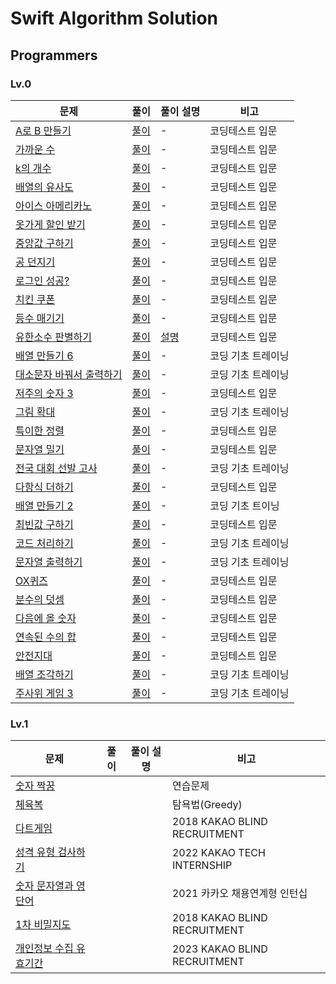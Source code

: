 # Swift Algorithm Solution

## Programmers
### Lv.0
| **문제** | **풀이** | **풀이 설명** | **비고** |
|---------|--------|-----------|--------|
|[A로 B 만들기](https://school.programmers.co.kr/learn/courses/30/lessons/120886)|[풀이](https://github.com/OpenBible3438/Algorithm-Solution/tree/main/Swift_Programmers/Swift_Programmers/Lv_0/A%EB%A1%9C%20B%20%EB%A7%8C%EB%93%A4%EA%B8%B0)|-|코딩테스트 입문|
|[가까운 수](https://school.programmers.co.kr/learn/courses/30/lessons/120890)|[풀이](https://github.com/OpenBible3438/Algorithm-Solution/tree/main/Swift_Programmers/Swift_Programmers/Lv_0/%EA%B0%80%EA%B9%8C%EC%9A%B4%20%EC%88%98)|-|코딩테스트 입문|
|[k의 개수](https://school.programmers.co.kr/learn/courses/30/lessons/120887)|[풀이](https://github.com/OpenBible3438/Algorithm-Solution/tree/main/Swift_Programmers/Swift_Programmers/Lv_0/k%EC%9D%98%20%EA%B0%9C%EC%88%98)|-|코딩테스트 입문|
|[배열의 유사도](https://school.programmers.co.kr/learn/courses/30/lessons/120903)|[풀이](https://github.com/OpenBible3438/Algorithm-Solution/tree/main/Swift_Programmers/Swift_Programmers/Lv_0/%EB%B0%B0%EC%97%B4%EC%9D%98%20%EC%9C%A0%EC%82%AC%EB%8F%84)|-|코딩테스트 입문|
|[아이스 아메리카노](https://school.programmers.co.kr/learn/courses/30/lessons/120819)|[풀이](https://github.com/OpenBible3438/Algorithm-Solution/tree/main/Swift_Programmers/Swift_Programmers/Lv_0/%EC%95%84%EC%9D%B4%EC%8A%A4%20%EC%95%84%EB%A9%94%EB%A6%AC%EC%B9%B4%EB%85%B8)|-|코딩테스트 입문|
|[옷가게 할인 받기](https://school.programmers.co.kr/learn/courses/30/lessons/120818)|[풀이](https://github.com/OpenBible3438/Algorithm-Solution/tree/main/Swift_Programmers/Swift_Programmers/Lv_0/%EC%98%B7%EA%B0%80%EA%B2%8C%20%ED%95%A0%EC%9D%B8%20%EB%B0%9B%EA%B8%B0)|-|코딩테스트 입문|
|[중앙값 구하기](https://school.programmers.co.kr/learn/courses/30/lessons/120811)|[풀이](https://github.com/OpenBible3438/Algorithm-Solution/tree/main/Swift_Programmers/Swift_Programmers/Lv_0/%EC%A4%91%EC%95%99%EA%B0%92%20%EA%B5%AC%ED%95%98%EA%B8%B0)|-|코딩테스트 입문|
|[공 던지기](https://school.programmers.co.kr/learn/courses/30/lessons/120843)|[풀이](https://github.com/OpenBible3438/Algorithm-Solution/tree/main/Swift_Programmers/Swift_Programmers/Lv_0/%EA%B3%B5%20%EB%8D%98%EC%A7%80%EA%B8%B0)|-|코딩테스트 입문|
|[로그인 성공?](https://school.programmers.co.kr/learn/courses/30/lessons/120883)|[풀이](https://github.com/OpenBible3438/Algorithm-Solution/tree/main/Swift_Programmers/Swift_Programmers/Lv_0/%EB%A1%9C%EA%B7%B8%EC%9D%B8%20%EC%84%B1%EA%B3%B5%3F)|-|코딩테스트 입문|
|[치킨 쿠폰](https://school.programmers.co.kr/learn/courses/30/lessons/120884)|[풀이](https://github.com/OpenBible3438/Algorithm-Solution/tree/main/Swift_Programmers/Swift_Programmers/Lv_0/%EC%B9%98%ED%82%A8%20%EC%BF%A0%ED%8F%B0)|-|코딩테스트 입문|
|[등수 매기기](https://school.programmers.co.kr/learn/courses/30/lessons/120882)|[풀이](https://github.com/OpenBible3438/Algorithm-Solution/tree/main/Swift_Programmers/Swift_Programmers/Lv_0/%EB%93%B1%EC%88%98%20%EB%A7%A4%EA%B8%B0%EA%B8%B0)|-|코딩테스트 입문|
|[유한소수 판별하기](https://school.programmers.co.kr/learn/courses/30/lessons/120878)|[풀이](https://github.com/OpenBible3438/Algorithm-Solution/tree/main/Swift_Programmers/Swift_Programmers/Lv_0/%EC%9C%A0%ED%95%9C%EC%86%8C%EC%88%98%20%ED%8C%90%EB%B3%84%ED%95%98%EA%B8%B0)|[설명](https://im-babycoder.tistory.com/68)|코딩테스트 입문|
|[배열 만들기 6](https://school.programmers.co.kr/learn/courses/30/lessons/181859)|[풀이](https://github.com/OpenBible3438/Algorithm-Solution/tree/main/Swift_Programmers/Swift_Programmers/Lv_0/%EB%B0%B0%EC%97%B4%20%EB%A7%8C%EB%93%A4%EA%B8%B0%206)|-|코딩 기초 트레이닝|
|[대소문자 바꿔서 출력하기](https://school.programmers.co.kr/learn/courses/30/lessons/181949)|[풀이](https://github.com/OpenBible3438/Algorithm-Solution/tree/main/Swift_Programmers/Swift_Programmers/Lv_0/%EB%8C%80%EC%86%8C%EB%AC%B8%EC%9E%90%20%EB%B0%94%EA%BF%94%EC%84%9C%20%EC%B6%9C%EB%A0%A5%ED%95%98%EA%B8%B0)|-|코딩 기초 트레이닝|
|[저주의 숫자 3](https://school.programmers.co.kr/learn/courses/30/lessons/120871)|[풀이](https://github.com/OpenBible3438/Algorithm-Solution/tree/main/Swift_Programmers/Swift_Programmers/Lv_0/%EC%A0%80%EC%A3%BC%EC%9D%98%20%EC%88%AB%EC%9E%90%203)|-|코딩테스트 입문|
|[그림 확대](https://school.programmers.co.kr/learn/courses/30/lessons/181836)|[풀이](https://github.com/OpenBible3438/Algorithm-Solution/tree/main/Swift_Programmers/Swift_Programmers/Lv_0/%EA%B7%B8%EB%A6%BC%20%ED%99%95%EB%8C%80)|-|코딩 기초 트레이닝|
|[특이한 정렬](https://school.programmers.co.kr/learn/courses/30/lessons/120880)|[풀이](https://github.com/OpenBible3438/Algorithm-Solution/tree/main/Swift_Programmers/Swift_Programmers/Lv_0/%ED%8A%B9%EC%9D%B4%ED%95%9C%20%EC%A0%95%EB%A0%AC)|-|코딩테스트 입문|
|[문자열 밀기](https://school.programmers.co.kr/learn/courses/30/lessons/120921)|[풀이](https://github.com/OpenBible3438/Algorithm-Solution/tree/main/Swift_Programmers/Swift_Programmers/Lv_0/%EB%AC%B8%EC%9E%90%EC%97%B4%20%EB%B0%80%EA%B8%B0)|-|코딩테스트 입문|
|[전국 대회 선발 고사](https://school.programmers.co.kr/learn/courses/30/lessons/181851)|[풀이](https://github.com/OpenBible3438/Algorithm-Solution/tree/main/Swift_Programmers/Swift_Programmers/Lv_0/%EC%A0%84%EA%B5%AD%20%EB%8C%80%ED%9A%8C%20%EC%84%A0%EB%B0%9C%EA%B3%A0%EC%82%AC)|-|코딩 기초 트레이닝|
|[다항식 더하기](https://school.programmers.co.kr/learn/courses/30/lessons/120863)|[풀이](https://github.com/OpenBible3438/Algorithm-Solution/tree/main/Swift_Programmers/Swift_Programmers/Lv_0/%EB%8B%A4%ED%95%AD%EC%8B%9D%20%EB%8D%94%ED%95%98%EA%B8%B0)|-|코딩테스트 입문|
|[배열 만들기 2](https://school.programmers.co.kr/learn/courses/30/lessons/181921)|[풀이](https://github.com/OpenBible3438/Algorithm-Solution/tree/main/Swift_Programmers/Swift_Programmers/Lv_0/%EB%B0%B0%EC%97%B4%20%EB%A7%8C%EB%93%A4%EA%B8%B0%202)|-|코딩 기초 트이닝|
|[최빈값 구하기](https://school.programmers.co.kr/learn/courses/30/lessons/120812)|[풀이](https://github.com/OpenBible3438/Algorithm-Solution/tree/main/Swift_Programmers/Swift_Programmers/Lv_0/%EC%B5%9C%EB%B9%88%EA%B0%92%20%EA%B5%AC%ED%95%98%EA%B8%B0)|-|코딩테스트 입문|
|[코드 처리하기](https://school.programmers.co.kr/learn/courses/30/lessons/181932)|[풀이](https://github.com/OpenBible3438/Algorithm-Solution/tree/main/Swift_Programmers/Swift_Programmers/Lv_0/%EC%BD%94%EB%93%9C%20%EC%B2%98%EB%A6%AC%ED%95%98%EA%B8%B0)|-|코딩 기초 트레이닝|
|[문자열 출력하기](https://school.programmers.co.kr/learn/courses/30/lessons/181952)|[풀이](https://github.com/OpenBible3438/Algorithm-Solution/tree/main/Swift_Programmers/Swift_Programmers/Lv_0/%EB%AC%B8%EC%9E%90%EC%97%B4%20%EC%B6%9C%EB%A0%A5%ED%95%98%EA%B8%B0)|-|코딩 기초 트레이닝|
|[OX퀴즈](https://school.programmers.co.kr/learn/courses/30/lessons/120907)|[풀이](https://github.com/OpenBible3438/Algorithm-Solution/tree/main/Swift_Programmers/Swift_Programmers/Lv_0/OX%ED%80%B4%EC%A6%88)|-|코딩테스트 입문|
|[분수의 덧셈](https://school.programmers.co.kr/learn/courses/30/lessons/120808)|[풀이](https://github.com/OpenBible3438/Algorithm-Solution/tree/main/Swift_Programmers/Swift_Programmers/Lv_0/%EB%B6%84%EC%88%98%EC%9D%98%20%EB%8D%A7%EC%85%88)|-|코딩테스트 입문|
|[다음에 올 숫자](https://school.programmers.co.kr/learn/courses/30/lessons/120924)|[풀이](https://github.com/OpenBible3438/Algorithm-Solution/tree/main/Swift_Programmers/Swift_Programmers/Lv_0/%EB%8B%A4%EC%9D%8C%EC%97%90%20%EC%98%AC%20%EC%88%AB%EC%9E%90)|-|코딩테스트 입문|
|[연속된 수의 합](https://school.programmers.co.kr/learn/courses/30/lessons/120923)|[풀이](https://github.com/OpenBible3438/Algorithm-Solution/tree/main/Swift_Programmers/Swift_Programmers/Lv_0/%EC%97%B0%EC%86%8D%EB%90%9C%20%EC%88%98%EC%9D%98%20%ED%95%A9)|-|코딩테스트 입문|
|[안전지대](https://school.programmers.co.kr/learn/courses/30/lessons/120866)|[풀이](https://github.com/OpenBible3438/Algorithm-Solution/tree/main/Swift_Programmers/Swift_Programmers/Lv_0/%EC%95%88%EC%A0%84%EC%A7%80%EB%8C%80)|-|코딩테스트 입문|
|[배열 조각하기](https://school.programmers.co.kr/learn/courses/30/lessons/181893)|[풀이](https://github.com/OpenBible3438/Algorithm-Solution/tree/main/Swift_Programmers/Swift_Programmers/Lv_0/%EB%B0%B0%EC%97%B4%20%EC%A1%B0%EA%B0%81%ED%95%98%EA%B8%B0)|-|코딩 기초 트레이닝|
|[주사위 게임 3](https://school.programmers.co.kr/learn/courses/30/lessons/181916)|[풀이](https://github.com/OpenBible3438/Algorithm-Solution/tree/main/Swift_Programmers/Swift_Programmers/Lv_0/%EC%A3%BC%EC%82%AC%EC%9C%84%20%EA%B2%8C%EC%9E%84%203)|-|코딩 기초 트레이닝|

### Lv.1
| **문제**                                                                           | **풀이** | **풀이 설명** | **비고**                       |
|----------------------------------------------------------------------------------|--------|-----------|------------------------------|
| [숫자 짝꿍](https://school.programmers.co.kr/learn/courses/30/lessons/131128)        |        |           | 연습문제                         |
| [체육복](https://school.programmers.co.kr/learn/courses/30/lessons/42862)           |        |           | 탐욕법(Greedy)                  |
| [다트게임](https://school.programmers.co.kr/learn/courses/30/lessons/17682)          |        |           | 2018 KAKAO BLIND RECRUITMENT |
| [성격 유형 검사하기](https://school.programmers.co.kr/learn/courses/30/lessons/118666)   |        |           | 2022 KAKAO TECH INTERNSHIP   |
| [숫자 문자열과 영단어](https://school.programmers.co.kr/learn/courses/30/lessons/81301)   |        |           | 2021 카카오 채용연계형 인턴십           |
| [1차 비밀지도](https://school.programmers.co.kr/learn/courses/30/lessons/17681)       |        |           | 2018 KAKAO BLIND RECRUITMENT |
| [개인정보 수집 유효기간](https://school.programmers.co.kr/learn/courses/30/lessons/150370) |        |           | 2023 KAKAO BLIND RECRUITMENT |
